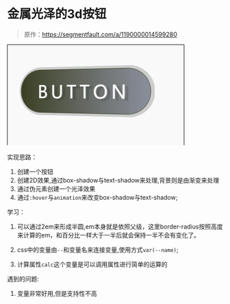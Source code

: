 # 金属光泽的3d按钮

> 原作：https://segmentfault.com/a/1190000014599280

![金属质感反光按钮](https://github.com/FengYangLiu/front-end-daily-challenges/blob/master/images/004-metallic-glossy-3d-button-effects.gif)

实现思路：

1. 创建一个按钮
2. 创建2D效果,通过box-shadow与text-shadow来处理,背景则是由渐变来处理
2. 通过伪元素创建一个光泽效果
3. 通过`:hover`与`animation`来改变box-shadow与text-shadow;

学习：
1. 可以通过2em来形成半圆,em本身就是依照父级，这里border-radius按照高度来计算的em，和百分比一样大于一半后就会保持一半不会有变化了。

2. css中的变量由`--`和变量名来连接变量,使用方式`var(--name)`;
3. 计算属性`calc`这个变量是可以调用属性进行简单的运算的

遇到的问题:
1. 变量非常好用,但是支持性不高




